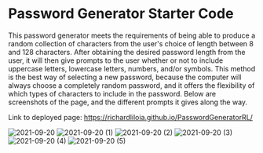 # Password Generator Starter Code
This password generator meets the requirements of being able to produce a random collection of characters from the user's choice of length between 8 and 128 characters.  After obtaining the desired password length from the user, it will then give prompts to the user whether or not to include uppercase letters, lowercase letters, numbers, and/or symbols. This method is the best way of selecting a new password, because the computer will always choose a completely random password, and it offers the flexibility of which types of characters to include in the password. Below are screenshots of the page, and the different prompts it gives along the way.

Link to deployed page: 
https://richardliloia.github.io/PasswordGeneratorRL/

![2021-09-20](https://user-images.githubusercontent.com/88465740/134036614-a92e2ee8-3ff8-4d35-aabd-ce5d261175b8.png)
![2021-09-20 (1)](https://user-images.githubusercontent.com/88465740/134036644-9f67033c-5295-4995-80e1-93470dc28500.png)
![2021-09-20 (2)](https://user-images.githubusercontent.com/88465740/134036661-6cece218-5697-4805-b2ba-9031f74a22e6.png)
![2021-09-20 (3)](https://user-images.githubusercontent.com/88465740/134036669-7dc55278-d238-47a7-986e-50ea93391206.png)
![2021-09-20 (4)](https://user-images.githubusercontent.com/88465740/134036675-5eeaf2c7-3af0-4367-8729-87248a334ec2.png)
![2021-09-20 (5)](https://user-images.githubusercontent.com/88465740/134036695-257a53dd-cbc9-4613-ba92-f5f1c861c4aa.png)
